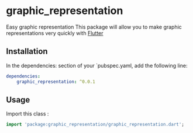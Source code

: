 # graphic_representation

Easy graphic representation
This package will allow you to make graphic representations very quickly with [Flutter](https://flutter.dev)

## Installation
In the dependencies: section of your `pubspec.yaml, add the following line:

```yaml
dependencies:
    graphic_representation: ^0.0.1
```

## Usage
Import this class :
```dart
import 'package:graphic_representation/graphic_representation.dart';
```

